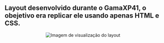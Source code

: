 ## Layout desenvolvido durante o GamaXP41, o obejetivo era replicar ele usando apenas HTML e CSS.

<div align="center">
<img alt="Imagem de visualização do layout" src="https://cdn.discordapp.com/attachments/944071778303627284/944078258935312406/Capturar.PNG"/>
</div>
